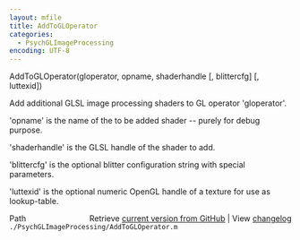 ```yaml
---
layout: mfile
title: AddToGLOperator
categories:
  - PsychGLImageProcessing
encoding: UTF-8
---
```


AddToGLOperator\(gloperator, opname, shaderhandle \[, blittercfg\] \[, luttexid\]\)

Add additional GLSL image processing shaders to GL operator 'gloperator'.

'opname' is the name of the to be added shader -- purely for debug
purpose.

'shaderhandle' is the GLSL handle of the shader to add.

'blittercfg' is the optional blitter configuration string with special
parameters.

'luttexid' is the optional numeric OpenGL handle of a texture for use as
lookup-table.


<div class="code_header" style="text-align:right;">
  <span style="float:left;">Path&nbsp;&nbsp;</span> <span class="counter">Retrieve <a href=
  "https://raw.github.com/Psychtoolbox-3/Psychtoolbox-3/beta/./PsychGLImageProcessing/AddToGLOperator.m">current version from GitHub</a> | View <a href=
  "https://github.com/Psychtoolbox-3/Psychtoolbox-3/commits/beta/./PsychGLImageProcessing/AddToGLOperator.m">changelog</a></span>
</div>
<div class="code">
  <code>./PsychGLImageProcessing/AddToGLOperator.m</code>
</div>
